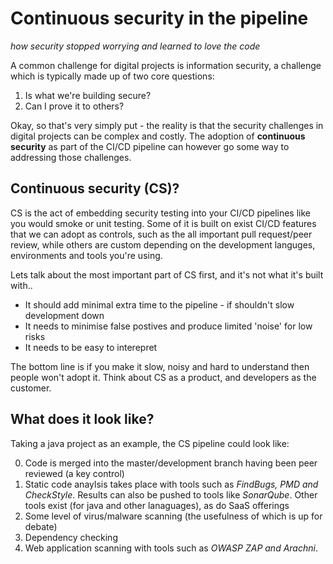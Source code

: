 # Continuous security in the pipeline
*how security stopped worrying and learned to love the code*

A common challenge for digital projects is information security, a challenge which is typically made up of two core questions:

1) Is what we're building secure?
2) Can I prove it to others?

Okay, so that's very simply put - the reality is that the security challenges in digital projects can be complex and costly. The adoption of **continuous security** as part of the CI/CD pipeline can however go some way to addressing those challenges.

## Continuous security (CS)?

CS is the act of embedding security testing into your CI/CD pipelines like you would smoke or unit testing. Some of it is built on exist CI/CD features that we can adopt as controls, such as the all important pull request/peer review, while others are custom depending on the development languges, environments and tools you're using.

Lets talk about the most important part of CS first, and it's not what it's built with..

* It should add minimal extra time to the pipeline - if shouldn't slow development down
* It needs to minimise false postives and produce limited 'noise' for low risks
* It needs to be easy to interepret

The bottom line is if you make it slow, noisy and hard to understand then people won't adopt it. Think about CS as a product, and developers as the customer.

## What does it look like?

Taking a java project as an example, the CS pipeline could look like:

0) Code is merged into the master/development branch having been peer reviewed (a key control)
1) Static code anaylsis takes place with tools such as *FindBugs, PMD and CheckStyle*. Results can also be pushed to tools like *SonarQube*. Other tools exist (for java and other lanaguages), as do SaaS offerings
2) Some level of virus/malware scanning (the usefulness of which is up for debate)
3) Dependency checking
4) Web application scanning with tools such as *OWASP ZAP and Arachni*.
